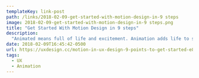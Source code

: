 ```yaml
---
templateKey: link-post
path: /links/2018-02-09-get-started-with-motion-design-in-9 steps
image: 2018-02-09-get-started-with-motion-design-in-9 steps.png
title: "Get Started With Motion Design in 9 steps"
description:
  "Animated means full of life and excitement. Animation adds life to static things. When it comes to software, it’s not just for delight but for solving problems."
date: 2018-02-09T16:45:42-0500
url: https://uxdesign.cc/motion-in-ux-design-9-points-to-get-started-e891974dc7ee
tags:
  - UX
  - Animation
---
```

